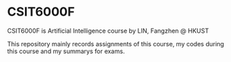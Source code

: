 # CSIT6000F



CSIT6000F is Artificial Intelligence course by LIN, Fangzhen @ HKUST

This repository mainly records assignments of this course,  my codes during this course and my summarys for exams.